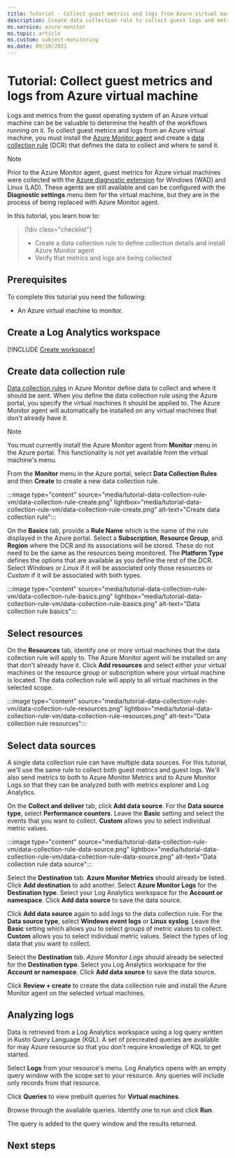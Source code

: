 ```yaml
---
title: Tutorial - Collect guest metrics and logs from Azure virtual machine
description: Create data collection rule to collect guest logs and metrics from Azure virtual machine.
ms.service: azure-monitor
ms.topic: article
ms.custom: subject-monitoring
ms.date: 09/19/2021
---
```


# Tutorial: Collect guest metrics and logs from Azure virtual machine
Logs and metrics from the guest operating system of an Azure virtual machine can be be valuable to determine the health of the workflows running on it. To collect guest metrics and logs from an Azure virtual machine, you must install the [Azure Monitor agent](../agents/azure-monitor-agent-overview.md) and create a [data collection rule](../agents/data-collection-rule-overview.md) (DCR) that defines the data to collect and where to send it. 

> [!NOTE]
> Prior to the Azure Monitor agent, guest metrics for Azure virtual machines were collected with the [Azure diagnostic extension](../agents/diagnostics-extension-overview.md) for Windows (WAD) and Linux (LAD). These agents are still available and can be configured with the **Diagnostic settings** menu item for the virtual machine, but they are in the process of being replaced with Azure Monitor agent.

In this tutorial, you learn how to:

> [!div class="checklist"]
> * Create a data collection rule to define collection details and install Azure Monitor agent
> * Verify that metrics and logs are being collected

## Prerequisites

To complete this tutorial you need the following: 

- An Azure virtual machine to monitor.


## Create a Log Analytics workspace
[!INCLUDE [Create workspace](../../../includes/azure-monitor-tutorial-workspace.md)]

## Create data collection rule
[Data collection rules](../agents/data-collection-rule-overview.md) in Azure Monitor define data to collect and where it should be sent. When you define the data collection rule using the Azure portal, you specify the virtual machines it should be applied to. The Azure Monitor agent will automatically be installed on any virtual machines that don't already have it.

> [!NOTE]
> You must currently install the Azure Monitor agent from **Monitor** menu in the Azure portal. This functionality is not yet available from the virtual machine's menu. 

From the **Monitor** menu in the Azure portal, select **Data Collection Rules** and then **Create** to create a new data collection rule.

:::image type="content" source="media/tutorial-data-collection-rule-vm/data-collection-rule-create.png" lightbox="media/tutorial-data-collection-rule-vm/data-collection-rule-create.png" alt-text="Create data collection rule":::

On the **Basics** tab, provide a **Rule Name** which is the name of the rule displayed in the Azure portal. Select a **Subscription**, **Resource Group**, and **Region** where the DCR and its associations will be stored. These do not need to be the same as the resources being monitored. The **Platform Type** defines the options that are available as you define the rest of the DCR. Select *Windows* or *Linux* if it will be associated only those resources or *Custom* if it will be associated with both types.

:::image type="content" source="media/tutorial-data-collection-rule-vm/data-collection-rule-basics.png" lightbox="media/tutorial-data-collection-rule-vm/data-collection-rule-basics.png" alt-text="Data collection rule basics":::

## Select resources
On the **Resources** tab, identify one or more virtual machines that the data collection rule will apply to. The Azure Monitor agent will be installed on any that don't already have it. Click **Add resources** and select either your virtual machines or the resource group or subscription where your virtual machine is located. The data collection rule will apply to all virtual machines in the selected scope.

:::image type="content" source="media/tutorial-data-collection-rule-vm/data-collection-rule-resources.png" lightbox="media/tutorial-data-collection-rule-vm/data-collection-rule-resources.png" alt-text="Data collection rule resources":::

## Select data sources
A single data collection rule can have multiple data sources. For this tutorial, we'll use the same rule to collect both guest metrics and guest logs. We'll also send metrics to both to Azure Monitor Metrics and to Azure Monitor Logs so that they can be analyzed both with metrics explorer and Log Analytics.

On the **Collect and deliver** tab, click **Add data source**. For the **Data source type**, select **Performance counters**. Leave the **Basic** setting and select the events that you want to collect. **Custom** allows you to select individual metric values. 

:::image type="content" source="media/tutorial-data-collection-rule-vm/data-collection-rule-data-source.png" lightbox="media/tutorial-data-collection-rule-vm/data-collection-rule-data-source.png" alt-text="Data collection rule data source":::

Select the **Destination** tab. **Azure Monitor Metrics** should already be listed. Click **Add destination** to add another. Select **Azure Monitor Logs** for the **Destination type**. Select your Log Analytics workspace for the **Account or namespace**. Click **Add data source** to save the data source.



Click **Add data source** again to add logs to the data collection rule. For the **Data source type**, select **Windows event logs** or **Linux syslog**. Leave the **Basic** setting which allows you to select groups of metric values to collect. **Custom** allows you to select individual metric values. Select the types of log data that you want to collect. 

Select the **Destination** tab. *Azure Monitor Logs* should already be selected for the **Destination type**. Select you Log Analytics workspace for the **Account or namespace**. Click **Add data source** to save the data source.

Click **Review + create** to create the data collection rule and install the Azure Monitor agent on the selected virtual machines.

## Analyzing logs

Data is retrieved from a Log Analytics workspace using a log query written in Kusto Query Language (KQL). A set of precreated queries are available for may Azure resource so that you don't require knowledge of KQL to get started.

Select **Logs** from your resource's menu. Log Analytics opens with an empty query window with the scope set to your resource. Any queries will include only records from that resource.


Click **Queries** to view prebuilt queries for **Virtual machines**. 



Browse through the available queries. Identify one to run and click **Run**. 


The query is added to the query window and the results returned.


## Next steps


